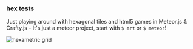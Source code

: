 ### hex tests

Just playing around with hexagonal tiles and html5 games in Meteor.js & Crafty.js - It's just a meteor project, start with `$ mrt` or `$ meteor`!

![hexametric grid](http://f.cl.ly/items/0J1b2R3i2b3c05193F28/Screen%20Shot%202013-12-17%20at%209.02.03%20AM.png "hexametric grid")

